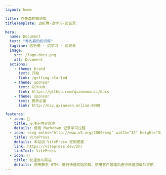 ```yaml
---
layout: home

title: 乔先森的知识库
titleTemplate: 边折腾·边学习·边记录

hero:
  name: Document
  text: "乔先森的知识库"
  tagline: 边折腾 · 边学习 · 边记录
  image:
    src: /logo-docs.png
    alt: Document
  actions:
    - theme: brand
      text: 开始
      link: /getting-started
    - theme: sponsor
      text: GitHub
      link: https://github.com/qiaomunanzi/docs
    - theme: sponsor
      text: 搬砖必备
      link: http://nav.qxiansen.online:8088

features:
  - icon: 📝
    title: 专注于内容创作
    details: 使用 Markdown 记录学习过程
  - icon: <svg xmlns="http://www.w3.org/2000/svg" width="32" height="32"><path fill="#000" d=""></path><path d="M89.012 22.355l.257-.887c.306-1.056.192-2.031-.321-2.748-.472-.66-1.259-1.049-2.214-1.094l-18.096-.229a.358.358 0 01-.285-.151.367.367 0 01-.04-.326.481.481 0 01.42-.321l18.263-.232c2.166-.099 4.512-1.856 5.333-3.998L93.37 9.65a.659.659 0 00.028-.36C92.216 3.975 87.468 0 81.792 0c-5.23 0-9.67 3.373-11.263 8.061a5.34 5.34 0 00-3.756-1.039 5.356 5.356 0 00-4.637 6.644c-4.099.12-7.386 3.475-7.386 7.6 0 .368.028.735.082 1.1a.354.354 0 00.348.305l33.408.004h.009a.44.44 0 00.415-.32z" fill="#F6821F"></path><path d="M95.04 9.847c-.167 0-.334.004-.5.013a.28.28 0 00-.079.017.285.285 0 00-.182.192l-.712 2.456c-.305 1.055-.192 2.03.322 2.746.471.661 1.258 1.05 2.213 1.094l3.858.232a.351.351 0 01.275.149.365.365 0 01.041.328.484.484 0 01-.42.32l-4.008.232c-2.176.1-4.521 1.856-5.342 3.998l-.29.756a.212.212 0 00.095.262c.03.017.062.027.096.028h13.802a.366.366 0 00.356-.265 9.846 9.846 0 00.367-2.677c-.001-5.457-4.429-9.88-9.891-9.88z" fill="#FBAD41"></path></svg>
    title: VitePress
    details: 本站由 VitePress 定制搭建
    link: https://vitepress.dev/zh/
    linkText: VitePress
  - icon: 🚀
    title: 快速发布网站
    details: 使用静态 HTML 进行快速初始加载，使用客户端路由进行快速加载后导航
---
```


<HomeUnderline />

<confetti />

<busuanzi />

